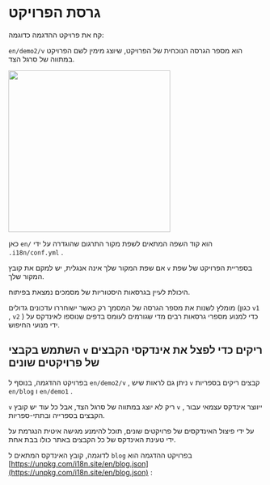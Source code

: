 # גרסת הפרויקט

קח את פרויקט ההדגמה כדוגמה:

`en/demo2/v` הוא מספר הגרסה הנוכחית של הפרויקט, שיוצג מימין לשם הפרויקט במתווה של סרגל הצד.

<img src="https://p.3ti.site/1721290486.avif" width="320px">

כאן `en/` הוא קוד השפה המתאים לשפת מקור התרגום שהוגדרה על ידי `.i18n/conf.yml` .

אם שפת המקור שלך אינה אנגלית, יש למקם את קובץ `v` בספריית הפרויקט של שפת המקור שלך.

היכולת לעיין בגרסאות היסטוריות של מסמכים נמצאת בפיתוח.

מומלץ לשנות את מספר הגרסה של המסמך רק כאשר ישוחררו עדכונים גדולים (כגון `v1` , `v2` ) כדי למנוע מספרי גרסאות רבים מדי שגורמים לעומס בדפים שנוספו לאינדקס על ידי מנועי החיפוש.

## השתמש בקבצי `v` ריקים כדי לפצל את אינדקסי הקבצים של פרויקטים שונים

בפרויקט ההדגמה, בנוסף ל `en/demo2/v` , ניתן גם לראות שיש `v` קבצים ריקים בספריות `en/blog` ו `en/demo1` .

`v` ריק לא יוצג במתווה של סרגל הצד, אבל כל עוד יש קובץ `v` , ייווצר אינדקס עצמאי עבור הקבצים בספרייה ובתתי-ספריות.

על ידי פיצול האינדקסים של פרויקטים שונים, תוכל להימנע מגישה איטית הנגרמת על ידי טעינת האינדקס של כל הקבצים באתר כולו בבת אחת.

לדוגמה, קובץ האינדקס המתאים ל `blog` בפרויקט ההדגמה הוא [https://unpkg.com/i18n.site/en/blog.json](https://unpkg.com/i18n.site/en/blog.json) :